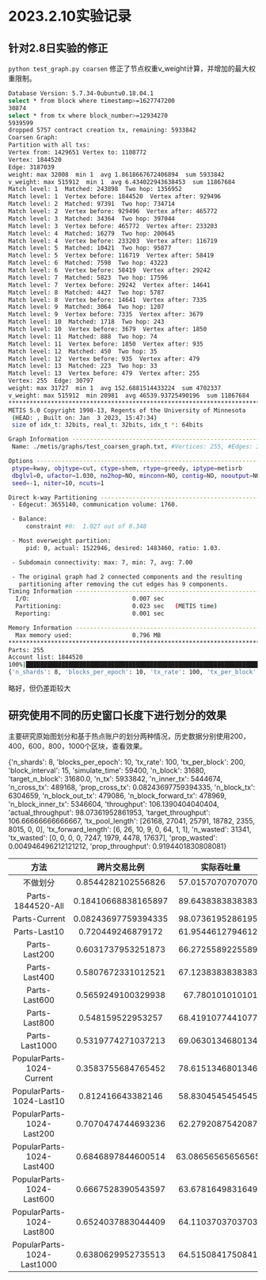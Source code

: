 # 2023.2.10实验记录

## 针对2.8日实验的修正

`python test_graph.py coarsen`
修正了节点权重v_weight计算，并增加的最大权重限制。

```sh
Database Version: 5.7.34-0ubuntu0.18.04.1
select * from block where timestamp>=1627747200
30874
select * from tx where block_number>=12934270
5939599
dropped 5757 contract creation tx, remaining: 5933842
Coarsen Graph:
Partition with all txs:
Vertex from: 1429651 Vertex to: 1108772
Vertex: 1844520
Edge: 3187039
weight: max 32008  min 1  avg 1.8618667672406894  sum 5933842
v_weight: max 515912  min 1  avg 6.434022943638453  sum 11867684
Match level: 1  Matched: 243898  Two hop: 1356952
Match level: 1  Vertex before: 1844520  Vertex after: 929496
Match level: 2  Matched: 97391  Two hop: 734714
Match level: 2  Vertex before: 929496  Vertex after: 465772
Match level: 3  Matched: 34364  Two hop: 397044
Match level: 3  Vertex before: 465772  Vertex after: 233203
Match level: 4  Matched: 16279  Two hop: 200645
Match level: 4  Vertex before: 233203  Vertex after: 116719
Match level: 5  Matched: 10421  Two hop: 95877
Match level: 5  Vertex before: 116719  Vertex after: 58419
Match level: 6  Matched: 7598  Two hop: 43223
Match level: 6  Vertex before: 58419  Vertex after: 29242
Match level: 7  Matched: 5823  Two hop: 17596
Match level: 7  Vertex before: 29242  Vertex after: 14641
Match level: 8  Matched: 4427  Two hop: 5787
Match level: 8  Vertex before: 14641  Vertex after: 7335
Match level: 9  Matched: 3064  Two hop: 1207
Match level: 9  Vertex before: 7335  Vertex after: 3679
Match level: 10  Matched: 1718  Two hop: 243
Match level: 10  Vertex before: 3679  Vertex after: 1850
Match level: 11  Matched: 888  Two hop: 74
Match level: 11  Vertex before: 1850  Vertex after: 935
Match level: 12  Matched: 450  Two hop: 35
Match level: 12  Vertex before: 935  Vertex after: 479
Match level: 13  Matched: 223  Two hop: 33
Match level: 13  Vertex before: 479  Vertex after: 255
Vertex: 255  Edge: 30797
weight: max 31727  min 1  avg 152.6881514433224  sum 4702337
v_weight: max 515912  min 20981  avg 46539.93725490196  sum 11867684
******************************************************************************
METIS 5.0 Copyright 1998-13, Regents of the University of Minnesota
 (HEAD: , Built on: Jan  3 2023, 15:47:34)
 size of idx_t: 32bits, real_t: 32bits, idx_t *: 64bits

Graph Information -----------------------------------------------------------
 Name: ./metis/graphs/test_coarsen_graph.txt, #Vertices: 255, #Edges: 30797, #Parts: 8

Options ---------------------------------------------------------------------
 ptype=kway, objtype=cut, ctype=shem, rtype=greedy, iptype=metisrb
 dbglvl=0, ufactor=1.030, no2hop=NO, minconn=NO, contig=NO, nooutput=NO
 seed=-1, niter=10, ncuts=1

Direct k-way Partitioning ---------------------------------------------------
 - Edgecut: 3655140, communication volume: 1760.

 - Balance:
     constraint #0:  1.027 out of 0.348

 - Most overweight partition:
     pid: 0, actual: 1522946, desired: 1483460, ratio: 1.03.

 - Subdomain connectivity: max: 7, min: 7, avg: 7.00

 - The original graph had 2 connected components and the resulting
   partitioning after removing the cut edges has 9 components.
Timing Information ----------------------------------------------------------
  I/O:                             0.007 sec
  Partitioning:                    0.023 sec   (METIS time)
  Reporting:                       0.001 sec

Memory Information ----------------------------------------------------------
  Max memory used:                 0.796 MB
******************************************************************************
Parts: 255
Account list: 1844520
100%|█████████████████████████████████████████████████████████████████████████████████████████████████████████████████████████████████████████████████████████████████████████████████████████████████████████████████████████████████████████████████████████████████████████████████████| 396/396 [14:30<00:00,  2.20s/it]
{'n_shards': 8, 'blocks_per_epoch': 10, 'tx_rate': 100, 'tx_per_block': 200, 'block_interval': 15, 'simulate_time': 59400, 'n_block': 31680, 'target_n_block': 31680.0, 'n_tx': 5933842, 'n_inner_tx': 2278702, 'n_cross_tx': 3655140, 'prop_cross_tx': 0.6159820231141981, 'n_block_tx': 6331927, 'n_block_out_tx': 2405281, 'n_block_forward_tx': 2404682, 'n_block_inner_tx': 1521964, 'throughput': 106.59809764309765, 'actual_throughput': 66.10515151515152, 'target_throughput': 106.66666666666667, 'tx_pool_length': [251822, 307857, 279621, 221366, 280654, 188747, 229539, 246991], 'tx_forward_length': [88, 103, 93, 98, 31, 32, 91, 63], 'n_wasted': 4073, 'tx_wasted': [0, 0, 95, 196, 0, 3782, 0, 0], 'prop_wasted': 0.0006428345959595959, 'prop_throughput': 0.6197357954545455}
```

略好，但仍差距较大

## 研究使用不同的历史窗口长度下进行划分的效果

主要研究原始图划分和基于热点账户的划分两种情况，历史数据分别使用200，400，600，800，1000个区块，查看效果。

{'n_shards': 8, 'blocks_per_epoch': 10, 'tx_rate': 100, 'tx_per_block': 200, 'block_interval': 15, 'simulate_time': 59400, 'n_block': 31680, 'target_n_block': 31680.0, 'n_tx': 5933842, 'n_inner_tx': 5444674, 'n_cross_tx': 489168, 'prop_cross_tx': 0.08243697759394335, 'n_block_tx': 6304659, 'n_block_out_tx': 479086, 'n_block_forward_tx': 478969, 'n_block_inner_tx': 5346604, 'throughput': 106.1390404040404, 'actual_throughput': 98.07361952861953, 'target_throughput': 106.66666666666667, 'tx_pool_length': [26168, 27041, 25791, 18782, 2355, 8015, 0, 0], 'tx_forward_length': [6, 26, 10, 9, 0, 64, 1, 1], 'n_wasted': 31341, 'tx_wasted': [0, 0, 0, 0, 7247, 1979, 4478, 17637], 'prop_wasted': 0.004946496212121212, 'prop_throughput': 0.9194401830808081}

|方法|跨片交易比例|实际吞吐量|
|:-----:|:---------:|:-------:|
|不做划分|0.8544282102556826|57.01570707070707|
|Parts-1844520-All|0.18410668838165897|89.64383838383839|
|Parts-Current|0.08243697759394335|98.07361952861953|
|Parts-Last10|0.720449246879172|61.95446127946128|
|Parts-Last200|0.6031737953251873|66.27255892255893|
|Parts-Last400|0.5807672331012521|67.12383838383839|
|Parts-Last600|0.5659249100329938|67.780101010101|
|Parts-Last800|0.548159522953257|68.41910774410775|
|Parts-Last1000|0.5319774271037213|69.06301346801347|
|PopularParts-1024-Current|0.3583755684765452|78.61513468013467|
|PopularParts-1024-Last10|0.812416643382146|58.83045454545454|
|PopularParts-1024-Last200|0.7070474744693236|62.27920875420875|
|PopularParts-1024-Last400|0.6846897844600514|63.086565656565654|
|PopularParts-1024-Last600|0.6667528390543597|63.67816498316498|
|PopularParts-1024-Last800|0.6524037883044409|64.11037037037038|
|PopularParts-1024-Last1000|0.6380629952735513|64.51508417508417|
